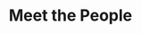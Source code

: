 ---
layout: people
title: Meet the People
name: "Eric Waters"
position: "Lab manager"
current: false
headshot: "eric.jpeg"
google_scholar: ""
bio: "I am a lab manager and research associate supporting the labs within the BASE Program at Stanford. Originally from Alexandria, Virginia, I graduated from the University of Oregon with a degree in Human Physiology, and worked as a lab supervisor at a high-throughput COVID testing facility during the pandemic. I then enrolled in a master's program at the University of Pennsylvania, where I am currently studying Computer Science with a focus on data science. In this role I aim to support my team in conducting meaningful research projects, optimize the use of our lab resources, and further develop my computational research skills. Outside the lab, I enjoy working out, playing the bass, and I am a huge Oregon Ducks fan!"
twitter: ""
current_role: Lab manager at Natera
---